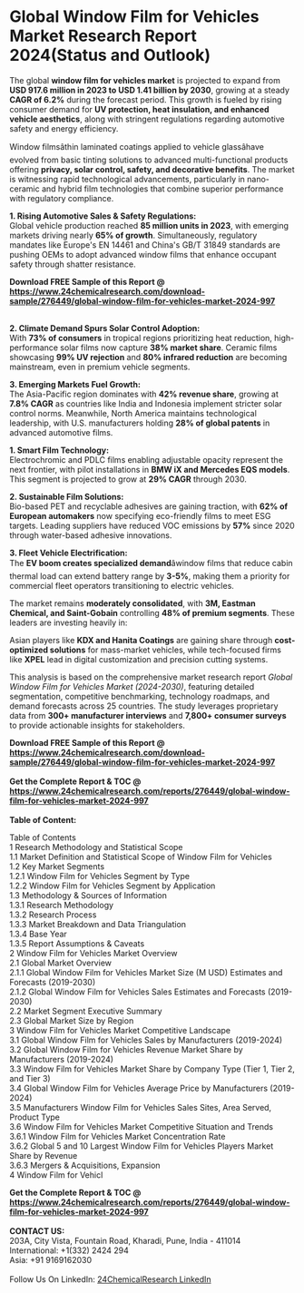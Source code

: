<h1>Global Window Film for Vehicles Market Research Report 2024(Status and Outlook)</h1><p>The global <strong>window film for vehicles market</strong> is projected to expand from <strong>USD 917.6 million in 2023 to USD 1.41 billion by 2030</strong>, growing at a steady <strong>CAGR of 6.2%</strong> during the forecast period. This growth is fueled by rising consumer demand for <strong>UV protection, heat insulation, and enhanced vehicle aesthetics</strong>, along with stringent regulations regarding automotive safety and energy efficiency.</p><p>Window filmsâthin laminated coatings applied to vehicle glassâhave evolved from basic tinting solutions to advanced multi-functional products offering <strong>privacy, solar control, safety, and decorative benefits</strong>. The market is witnessing rapid technological advancements, particularly in nano-ceramic and hybrid film technologies that combine superior performance with regulatory compliance.</p><p><strong>1. Rising Automotive Sales &amp; Safety Regulations:</strong><br>
Global vehicle production reached <strong>85 million units in 2023</strong>, with emerging markets driving nearly <strong>65% of growth</strong>. Simultaneously, regulatory mandates like Europe's EN 14461 and China's GB/T 31849 standards are pushing OEMs to adopt advanced window films that enhance occupant safety through shatter resistance.</p><div><b>Download FREE Sample of this Report @ 
            <a href="https://www.24chemicalresearch.com/download-sample/276449/global-window-film-for-vehicles-market-2024-997">
            https://www.24chemicalresearch.com/download-sample/276449/global-window-film-for-vehicles-market-2024-997</a></b></div><br><p><strong>2. Climate Demand Spurs Solar Control Adoption:</strong><br>
With <strong>73% of consumers</strong> in tropical regions prioritizing heat reduction, high-performance solar films now capture <strong>38% market share</strong>. Ceramic films showcasing <strong>99% UV rejection</strong> and <strong>80% infrared reduction</strong> are becoming mainstream, even in premium vehicle segments.</p><p><strong>3. Emerging Markets Fuel Growth:</strong><br>
The Asia-Pacific region dominates with <strong>42% revenue share</strong>, growing at <strong>7.8% CAGR</strong> as countries like India and Indonesia implement stricter solar control norms. Meanwhile, North America maintains technological leadership, with U.S. manufacturers holding <strong>28% of global patents</strong> in advanced automotive films.</p><p><strong>1. Smart Film Technology:</strong><br>
Electrochromic and PDLC films enabling adjustable opacity represent the next frontier, with pilot installations in <strong>BMW iX and Mercedes EQS models</strong>. This segment is projected to grow at <strong>29% CAGR</strong> through 2030.</p><p><strong>2. Sustainable Film Solutions:</strong><br>
Bio-based PET and recyclable adhesives are gaining traction, with <strong>62% of European automakers</strong> now specifying eco-friendly films to meet ESG targets. Leading suppliers have reduced VOC emissions by <strong>57%</strong> since 2020 through water-based adhesive innovations.</p><p><strong>3. Fleet Vehicle Electrification:</strong><br>
The <strong>EV boom creates specialized demand</strong>âwindow films that reduce cabin thermal load can extend battery range by <strong>3-5%</strong>, making them a priority for commercial fleet operators transitioning to electric vehicles.</p><p>The market remains <strong>moderately consolidated</strong>, with <strong>3M, Eastman Chemical, and Saint-Gobain</strong> controlling <strong>48% of premium segments</strong>. These leaders are investing heavily in:
</p><p>Asian players like <strong>KDX and Hanita Coatings</strong> are gaining share through <strong>cost-optimized solutions</strong> for mass-market vehicles, while tech-focused firms like <strong>XPEL</strong> lead in digital customization and precision cutting systems.</p><p>This analysis is based on the comprehensive market research report <em>Global Window Film for Vehicles Market (2024-2030)</em>, featuring detailed segmentation, competitive benchmarking, technology roadmaps, and demand forecasts across 25 countries. The study leverages proprietary data from <strong>300+ manufacturer interviews</strong> and <strong>7,800+ consumer surveys</strong> to provide actionable insights for stakeholders.</p><div><b>Download FREE Sample of this Report @ 
            <a href="https://www.24chemicalresearch.com/download-sample/276449/global-window-film-for-vehicles-market-2024-997">
            https://www.24chemicalresearch.com/download-sample/276449/global-window-film-for-vehicles-market-2024-997</a></b></div><br><div><b>Get the Complete Report & TOC @ 
            <a href="https://www.24chemicalresearch.com/reports/276449/global-window-film-for-vehicles-market-2024-997">
            https://www.24chemicalresearch.com/reports/276449/global-window-film-for-vehicles-market-2024-997</a></b></div><br>
            <b>Table of Content:</b><p>Table of Contents<br />
1 Research Methodology and Statistical Scope<br />
1.1 Market Definition and Statistical Scope of Window Film for Vehicles<br />
1.2 Key Market Segments<br />
1.2.1 Window Film for Vehicles Segment by Type<br />
1.2.2 Window Film for Vehicles Segment by Application<br />
1.3 Methodology & Sources of Information<br />
1.3.1 Research Methodology<br />
1.3.2 Research Process<br />
1.3.3 Market Breakdown and Data Triangulation<br />
1.3.4 Base Year<br />
1.3.5 Report Assumptions & Caveats<br />
2 Window Film for Vehicles Market Overview<br />
2.1 Global Market Overview<br />
2.1.1 Global Window Film for Vehicles Market Size (M USD) Estimates and Forecasts (2019-2030)<br />
2.1.2 Global Window Film for Vehicles Sales Estimates and Forecasts (2019-2030)<br />
2.2 Market Segment Executive Summary<br />
2.3 Global Market Size by Region<br />
3 Window Film for Vehicles Market Competitive Landscape<br />
3.1 Global Window Film for Vehicles Sales by Manufacturers (2019-2024)<br />
3.2 Global Window Film for Vehicles Revenue Market Share by Manufacturers (2019-2024)<br />
3.3 Window Film for Vehicles Market Share by Company Type (Tier 1, Tier 2, and Tier 3)<br />
3.4 Global Window Film for Vehicles Average Price by Manufacturers (2019-2024)<br />
3.5 Manufacturers Window Film for Vehicles Sales Sites, Area Served, Product Type<br />
3.6 Window Film for Vehicles Market Competitive Situation and Trends<br />
3.6.1 Window Film for Vehicles Market Concentration Rate<br />
3.6.2 Global 5 and 10 Largest Window Film for Vehicles Players Market Share by Revenue<br />
3.6.3 Mergers & Acquisitions, Expansion<br />
4 Window Film for Vehicl</p><div><b>Get the Complete Report & TOC @ 
            <a href="https://www.24chemicalresearch.com/reports/276449/global-window-film-for-vehicles-market-2024-997">
            https://www.24chemicalresearch.com/reports/276449/global-window-film-for-vehicles-market-2024-997</a></b></div><br><b>CONTACT US:</b><br>
            203A, City Vista, Fountain Road, Kharadi, Pune, India - 411014<br>
            International: +1(332) 2424 294<br>
            Asia: +91 9169162030 <br><br>
            Follow Us On LinkedIn: <a href="https://www.linkedin.com/company/24chemicalresearch/">24ChemicalResearch LinkedIn</a>